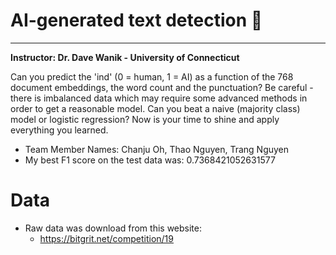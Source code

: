 # AI-generated text detection 🤖
--------------------------------

**Instructor: Dr. Dave Wanik - University of Connecticut**

Can you predict the 'ind' (0 = human, 1 = AI) as a function of the 768 document embeddings, the word count and the punctuation? Be careful - there is imbalanced data which may require some advanced methods in order to get a reasonable model. Can you beat a naive (majority class) model or logistic regression? Now is your time to shine and apply everything you learned.

* Team Member Names: Chanju Oh, Thao Nguyen, Trang Nguyen
* My best F1 score on the test data was: 0.7368421052631577

# Data
* Raw data was download from this website:
  * https://bitgrit.net/competition/19
